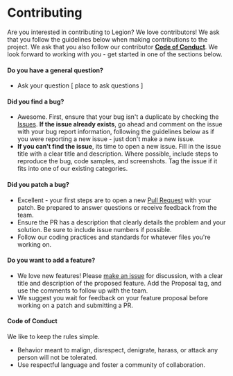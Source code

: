 # Contributing

Are you interested in contributing to Legion? We love contributors! We ask that you follow the guidelines below when making contributions to the project. We ask that you also follow our contributor [**Code of Conduct**](#code-of-conduct). We look forward to working with you - get started in one of the sections below.



#### Do you have a general question?

* Ask your question [ place to ask questions ]



#### Did you find a bug?

* Awesome. First, ensure that your bug isn't a duplicate by checking the [Issues](https://github.com/GoVanguard/legion/issues). **If the issue already exists**, go ahead and comment on the issue with your bug report information, following the guidelines below as if you were reporting a new issue - just don't make a new issue.
* **If you can't find the issue**, its time to open a new issue. Fill in the issue title with a clear title and description. Where possible, include steps to reproduce the bug, code samples, and screenshots. Tag the issue if it fits into one of our existing categories.



#### Did you patch a bug?

* Excellent - your first steps are to open a new [Pull Request](https://github.com/GoVanguard/legion/pulls) with your patch. Be prepared to answer questions or receive feedback from the team.
* Ensure the PR has a description that clearly details the problem and your solution. Be sure to include issue numbers if possible.
* Follow our coding practices and standards for whatever files you're working on.



#### Do you want to add a feature?

* We love new features! Please [make an issue](https://github.com/GoVanguard/legion/issues/new) for discussion, with a clear title and description of the proposed feature. Add the Proposal tag, and use the comments to follow up with the team.
* We suggest you wait for feedback on your feature proposal before working on a patch and submitting a PR.



#### Code of Conduct

We like to keep the rules simple. 

* Behavior meant to malign, disrespect, denigrate, harass, or attack any person will not be tolerated.
* Use respectful language and foster a community of collaboration.

